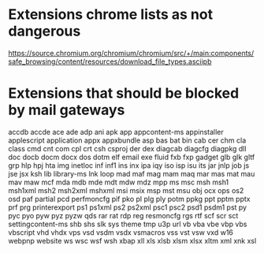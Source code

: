 # Extensions chrome lists as not dangerous

https://source.chromium.org/chromium/chromium/src/+/main:components/safe_browsing/content/resources/download_file_types.asciipb

# Extensions that should be blocked by mail gateways

accdb
accde
ace
ade
adp
ani
apk
app
appcontent-ms
appinstaller
applescript
application
appx
appxbundle
asp
bas
bat
bin
cab
cer
chm
cla
class
cmd
cnt
com
cpl
crt
csh
csproj
der
dex
diagcab
diagcfg
diagpkg
dll
doc
docb
docm
docx
dos
dotm
elf
email
exe
fluid
fxb
fxp
gadget
glb
glk
gltf
grp
hlp
hpj
hta
img
inetloc
inf
inf1
ins
inx
ipa
iqy
iso
isp
isu
its
jar
jnlp
job
js
jse
jsx
ksh
lib
library-ms
lnk
loop
mad
maf
mag
mam
maq
mar
mas
mat
mau
mav
maw
mcf
mda
mdb
mde
mdt
mdw
mdz
mpp
ms
msc
msh
msh1
msh1xml
msh2
msh2xml
mshxml
msi
msix
msp
mst
msu
obj
ocx
ops
os2
osd
paf
partial
pcd
perfmoncfg
pif
pko
pl
plg
ply
potm
ppkg
ppt
pptm
pptx
prf
prg
printerexport
ps1
ps1xml
ps2
ps2xml
psc1
psc2
psd1
psdm1
pst
py
pyc
pyo
pyw
pyz
pyzw
qds
rar
rat
rdp
reg
resmoncfg
rgs
rtf
scf
scr
sct
settingcontent-ms
shb
shs
slk
sys
theme
tmp
u3p
url
vb
vba
vbe
vbp
vbs
vbscript
vhd
vhdx
vps
vsd
vsdm
vsdx
vsmacros
vss
vst
vsw
vxd
w16
webpnp
website
ws
wsc
wsf
wsh
xbap
xll
xls
xlsb
xlsm
xlsx
xltm
xml
xnk
xsl
